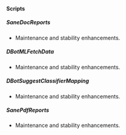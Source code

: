 #### Scripts
##### SaneDocReports
- Maintenance and stability enhancements.
##### DBotMLFetchData
- Maintenance and stability enhancements.
##### DBotSuggestClassifierMapping
- Maintenance and stability enhancements.
##### SanePdfReports
- Maintenance and stability enhancements.
